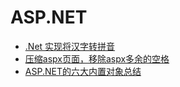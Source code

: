 # ASP.NET

 - [.Net 实现将汉字转拼音](article_001.md)
 - [压缩aspx页面，移除aspx多余的空格](article_002.md)
 - [ASP.NET的六大内置对象总结](article_003.md)

